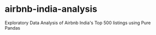 # airbnb-india-analysis
Exploratory Data Analysis of Airbnb India's Top 500 listings using Pure Pandas
